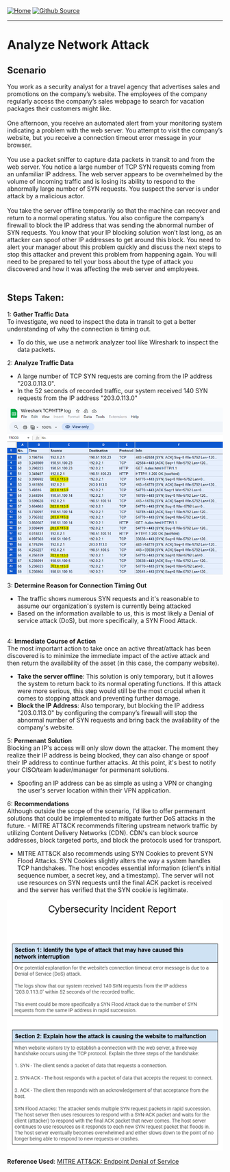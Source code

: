 <div style="display: inline-block;">
  <a href="https://breachopen.github.io/Chas-Riley/">
    <img src="https://img.shields.io/badge/Home-3ba0e6" alt="Home">
  </a>
</div>

<div style="display: inline-block;">
  <a href="https://github.com/BreachOpen/Chas-Riley/" target="_blank">
    <img src="https://img.shields.io/badge/Github_Source-3ba0e6" alt="Github Source">
  </a>
</div>

---

# Analyze Network Attack

## Scenario
You work as a security analyst for a travel agency that advertises sales and promotions on the company’s website. The employees of the company regularly access the company’s sales webpage to search for vacation packages their customers might like. 
<br /><br />
One afternoon, you receive an automated alert from your monitoring system indicating a problem with the web server. You attempt to visit the company’s website, but you receive a connection timeout error message in your browser.
<br /><br />
You use a packet sniffer to capture data packets in transit to and from the web server. You notice a large number of TCP SYN requests coming from an unfamiliar IP address. The web server appears to be overwhelmed by the volume of incoming traffic and is losing its ability to respond to the abnormally large number of SYN requests. You suspect the server is under attack by a malicious actor. 
<br /><br />
You take the server offline temporarily so that the machine can recover and return to a normal operating status. You also configure the company’s firewall to block the IP address that was sending the abnormal number of SYN requests. You know that your IP blocking solution won’t last long, as an attacker can spoof other IP addresses to get around this block. You need to alert your manager about this problem quickly and discuss the next steps to stop this attacker and prevent this problem from happening again. You will need to be prepared to tell your boss about the type of attack you discovered and how it was affecting the web server and employees.
<br /><br />

## Steps Taken:
1: **Gather Traffic Data**<br />
To investigate, we need to inspect the data in transit to get a better understanding of why the connection is timing out.
- To do this, we use a  network analyzer tool like Wireshark to inspect the data packets.

2: **Analyze Traffic Data**<br />
- A large number of TCP SYN requests are coming from the IP address "203.0.113.0".
- In the 52 seconds of recorded traffic, our system received 140 SYN requests from the IP address "203.0.113.0" <br />

![Excelsheet](../../assets/img/network/attack/1.png)

3: **Determine Reason for Connection Timing Out**<br />
- The traffic shows numerous SYN requests and it's reasonable to assume our organization's system is currently being attacked
- Based on the information available to us, this is most likely a Denial of service attack (DoS), but more specifically, a SYN Flood Attack.
<br /><br />

4: **Immediate Course of Action**<br />
The most important action to take once an active threat/attack has been discovered is to minimize the immediate impact of the active attack and then return the availability of the asset (in this case, the company website).
- **Take the server offline**: This solution is only temporary, but it allowes the system to return back to its normal operating functions. If this attack were more serious, this step would still be the most crucial when it comes to stopping attack and preventing further damage.
- **Block the IP Address**: Also temporary, but blocking the IP address "203.0.113.0" by configuring the company’s firewall will stop the abnormal number of SYN requests and bring back the availability of the company's website. 

5: **Permenant Solution**<br />
Blocking an IP's access will only slow down the attacker. The moment they realize their IP address is being blocked, they can also change or spoof their IP address to continue further attacks. At this point, it's best to notify your CISO/team leader/manager for permenant solutions.
- Spoofing an IP address can be as simple as using a VPN or changing the user's server location within their VPN application.

6: **Recommendations**<br />
Although outside the scope of the scenario, I'd like to offer permenant solutions that could be implemented to mitigate further DoS attacks in the future. - MITRE ATT&CK recommends filtering upstream network traffic by utilizing Content Delivery Networks (CDN). CDN's can block source addresses, block targeted ports, and block the protocols used for transport.
- MITRE ATT&CK also recommends using SYN Cookies to prevent SYN Flood Attacks. SYN Cookies slightly alters the way a system handles TCP handshakes. The host encodes essential information (client's initial sequence number, a secret key, and a timestamp). The server will not use resources on SYN requests until the final ACK packet is received and the server has verified that the SYN cookie is legitimate.<br />

![Attack Incident Report](../../assets/img/network/attack/2.png)

**Reference Used**: [MITRE ATT&CK: Endpoint Denial of Service](https://attack.mitre.org/techniques/T1499/)
